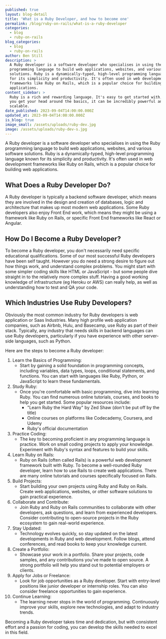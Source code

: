 ```yaml
---
published: true
layout: blog-detail
title: 'What is a Ruby Developer, and how to become one'
permalink: /blog/ruby-on-rails/what-is-a-ruby-developer
categories:
  - blog
  - ruby-on-rails
blog_categories:
  - blog
  - ruby-on-rails
author: Ben Still
description: >
  A Ruby developer is a software developer who specialises in using the Ruby
  programming language to build web applications, websites, and various software
  solutions. Ruby is a dynamically-typed, high-level programming language known
  for its simplicity and productivity. It's often used in web development
  frameworks like Ruby on Rails, which is a popular choice for building web
  applications.
content_sidebar: >
  Ruby is a rich and rewarding language. It's easy to get started with, but once
  you get your head around the basics, it can be incredibly powerful and
  scalable.
date_published: 2023-09-04T14:00:00.000Z
updated_at: 2023-09-04T14:00:00.000Z
is_blog: true
image_small: /assets/uploads/ruby-dev.jpg
image: /assets/uploads/ruby-dev-s.jpg
---
```


A Ruby developer is a software developer who specialises in using the Ruby programming language to build web applications, websites, and various software solutions. Ruby is a dynamically-typed, high-level programming language known for its simplicity and productivity. It's often used in web development frameworks like Ruby on Rails, which is a popular choice for building web applications.

## What Does a Ruby Developer Do?

A Ruby developer is typically a backend software developer, which means they are involved in the design and creation of databases, logic and architecture that makes up most modern web applications. Some Ruby developers also enjoy Front End work, which means they might be using a framework like Ruby on Rails, or specific Front End frameworks like React or Angular.

## How Do I Become a Ruby Developer?

To become a Ruby developer, you don't necessarily need specific educational qualifications. Some of our most successful Ruby developers have been self taught. However you do need a strong desire to figure out how things work, and understand complex problems. You might start with some simpler coding skills like HTML or JavaScript - but some people dive straight in to the relatively more complex stuff. Having a good working knowledge of infrastructure (eg Heroku or AWS) can really help, as well as understanding how to test and QA your code.

## Which Industries Use Ruby Developers?

Obviously the most common industry for Ruby developers is web application or Saas Industries. Many high profile web application companies, such as Airbnb, Hulu, and Basecamp, use Ruby as part of their stack. Typically, any industry that needs skills in backend languages can use Ruby developers, particularly if you have experience with other server-side languages, such as Python.

Here are the steps to become a Ruby developer:

1. Learn the Basics of Programming:
   * Start by gaining a solid foundation in programming concepts, including variables, data types, loops, conditional statements, and functions. You can start with languages like Ruby, Python, or JavaScript to learn these fundamentals.
2. Study Ruby:
   * Once you're comfortable with basic programming, dive into learning Ruby. You can find numerous online tutorials, courses, and books to help you get started. Some popular resources include:
     * "Learn Ruby the Hard Way" by Zed Shaw (don't be put off by the title)
     * Online courses on platforms like Codecademy, Coursera, and Udemy
     * Ruby's official documentation
3. Practice Coding:
   * The key to becoming proficient in any programming language is practice. Work on small coding projects to apply your knowledge. Experiment with Ruby's syntax and features to build your skills.
4. Learn Ruby on Rails:
   * Ruby on Rails (often called Rails) is a powerful web development framework built with Ruby. To become a well-rounded Ruby developer, learn how to use Rails to create web applications. There are many online tutorials and courses specifically focused on Rails.
5. Build Projects:
   * Start building your own projects using Ruby and Ruby on Rails. Create web applications, websites, or other software solutions to gain practical experience.
6. Collaborate and Contribute:
   * Join Ruby and Ruby on Rails communities to collaborate with other developers, ask questions, and learn from experienced developers. Consider contributing to open-source projects in the Ruby ecosystem to gain real-world experience.
7. Stay Updated:
   * Technology evolves quickly, so stay updated on the latest developments in Ruby and web development. Follow blogs, attend conferences, and read books to keep your knowledge current.
8. Create a Portfolio:
   * Showcase your work in a portfolio. Share your projects, code samples, and any contributions you've made to open source. A strong portfolio will help you stand out to potential employers or clients.
9. Apply for Jobs or Freelance:
   * Look for job opportunities as a Ruby developer. Start with entry-level positions like junior developer or internship roles. You can also consider freelance opportunities to gain experience.
10. Continue Learning:
    * The learning never stops in the world of programming. Continuously improve your skills, explore new technologies, and adapt to industry trends.

Becoming a Ruby developer takes time and dedication, but with consistent effort and a passion for coding, you can develop the skills needed to excel in this field.
